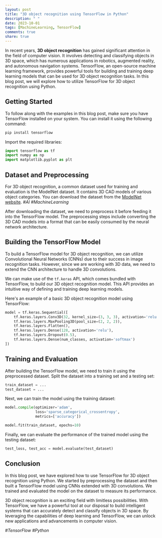 ```yaml
---
layout: post
title: "3D object recognition using TensorFlow in Python"
description: " "
date: 2023-10-01
tags: [MachineLearning, TensorFlow]
comments: true
share: true
---
```


In recent years, **3D object recognition** has gained significant attention in the field of computer vision. It involves detecting and classifying objects in 3D space, which has numerous applications in robotics, augmented reality, and autonomous navigation systems. TensorFlow, an open-source machine learning framework, provides powerful tools for building and training deep learning models that can be used for 3D object recognition tasks. In this blog post, we will explore how to utilize TensorFlow for 3D object recognition using Python.

## Getting Started

To follow along with the examples in this blog post, make sure you have TensorFlow installed on your system. You can install it using the following command:

```python
pip install tensorflow
```
Import the required libraries:
```python
import tensorflow as tf
import numpy as np
import matplotlib.pyplot as plt
```

## Dataset and Preprocessing

For 3D object recognition, a common dataset used for training and evaluation is the ModelNet dataset. It contains 3D CAD models of various object categories. You can download the dataset from the [ModelNet website](https://modelnet.cs.princeton.edu/). *#AI #MachineLearning*

After downloading the dataset, we need to preprocess it before feeding it into the TensorFlow model. The preprocessing steps include converting the 3D CAD models into a format that can be easily consumed by the neural network architecture.

## Building the TensorFlow Model

To build a TensorFlow model for 3D object recognition, we can utilize Convolutional Neural Networks (CNNs) due to their success in image recognition tasks. However, since we are working with 3D data, we need to extend the CNN architecture to handle 3D convolutions.

We can make use of the `tf.keras` API, which comes bundled with TensorFlow, to build our 3D object recognition model. This API provides an intuitive way of defining and training deep learning models.

Here's an example of a basic 3D object recognition model using TensorFlow:

```python
model = tf.keras.Sequential([
    tf.keras.layers.Conv3D(32, kernel_size=(3, 3, 3), activation='relu', input_shape=(32, 32, 32, 1)),
    tf.keras.layers.MaxPooling3D(pool_size=(2, 2, 2)),
    tf.keras.layers.Flatten(),
    tf.keras.layers.Dense(128, activation='relu'),
    tf.keras.layers.Dropout(0.5),
    tf.keras.layers.Dense(num_classes, activation='softmax')
])
```

## Training and Evaluation

After building the TensorFlow model, we need to train it using the preprocessed dataset. Split the dataset into a training set and a testing set:

```python
train_dataset = ...
test_dataset = ...
```

Next, we can train the model using the training dataset:

```python
model.compile(optimizer='adam',
              loss='sparse_categorical_crossentropy',
              metrics=['accuracy'])

model.fit(train_dataset, epochs=10)
```

Finally, we can evaluate the performance of the trained model using the testing dataset:

```python
test_loss, test_acc = model.evaluate(test_dataset)
```

## Conclusion

In this blog post, we have explored how to use TensorFlow for 3D object recognition using Python. We started by preprocessing the dataset and then built a TensorFlow model using CNNs extended with 3D convolutions. We trained and evaluated the model on the dataset to measure its performance.

3D object recognition is an exciting field with limitless possibilities. With TensorFlow, we have a powerful tool at our disposal to build intelligent systems that can accurately detect and classify objects in 3D space. By leveraging the capabilities of deep learning and TensorFlow, we can unlock new applications and advancements in computer vision.

*#TensorFlow #Python*